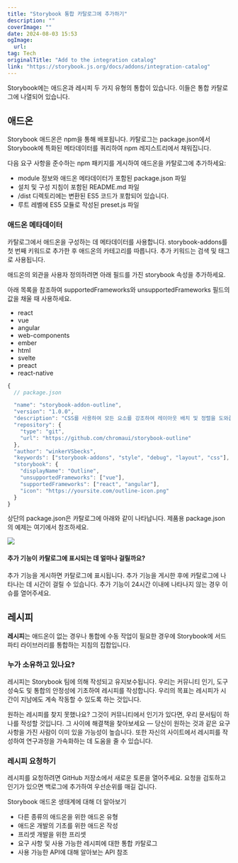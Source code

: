 ```yaml
---
title: "Storybook 통합 카탈로그에 추가하기"
description: ""
coverImage: ""
date: 2024-08-03 15:53
ogImage: 
  url: 
tag: Tech
originalTitle: "Add to the integration catalog"
link: "https://storybook.js.org/docs/addons/integration-catalog"
---
```





Storybook에는 애드온과 레시피 두 가지 유형의 통합이 있습니다. 이들은 통합 카탈로그에 나열되어 있습니다.

## 애드온

Storybook 애드온은 npm을 통해 배포됩니다. 카탈로그는 package.json에서 Storybook에 특화된 메타데이터를 쿼리하여 npm 레지스트리에서 채워집니다.

다음 요구 사항을 준수하는 npm 패키지를 게시하여 애드온을 카탈로그에 추가하세요:



- module 정보와 애드온 메타데이터가 포함된 package.json 파일
- 설치 및 구성 지침이 포함된 README.md 파일
- /dist 디렉토리에는 변환된 ES5 코드가 포함되어 있습니다.
- 루트 레벨에 ES5 모듈로 작성된 preset.js 파일

### 애드온 메타데이터

카탈로그에서 애드온을 구성하는 데 메타데이터를 사용합니다. storybook-addons를 첫 번째 키워드로 추가한 후 애드온의 카테고리를 따릅니다. 추가 키워드는 검색 및 태그로 사용됩니다.

애드온의 외관을 사용자 정의하려면 아래 필드를 가진 storybook 속성을 추가하세요.



아래 목록을 참조하여 supportedFrameworks와 unsupportedFrameworks 필드의 값을 채울 때 사용하세요.

- react
- vue
- angular
- web-components
- ember
- html
- svelte
- preact
- react-native

```js
{
  // package.json

  "name": "storybook-addon-outline",
  "version": "1.0.0",
  "description": "CSS를 사용하여 모든 요소를 강조하여 레이아웃 배치 및 정렬을 도와줍니다",
  "repository": {
    "type": "git",
    "url": "https://github.com/chromaui/storybook-outline"
  },
  "author": "winkerVSbecks",
  "keywords": ["storybook-addons", "style", "debug", "layout", "css"],
  "storybook": {
    "displayName": "Outline",
    "unsupportedFrameworks": ["vue"],
    "supportedFrameworks": ["react", "angular"],
    "icon": "https://yoursite.com/outline-icon.png"
  }
}
```

상단의 package.json은 카탈로그에 아래와 같이 나타납니다. 제품용 package.json의 예제는 여기에서 참조하세요.



<img src="/assets/img/Addtotheintegrationcatalog_0.png" />

#### 추가 기능이 카탈로그에 표시되는 데 얼마나 걸릴까요?

추가 기능을 게시하면 카탈로그에 표시됩니다. 추가 기능을 게시한 후에 카탈로그에 나타나는 데 시간이 걸릴 수 있습니다. 추가 기능이 24시간 이내에 나타나지 않는 경우 이슈를 열어주세요.

## 레시피



**레시피**는 애드온이 없는 경우나 통합에 수동 작업이 필요한 경우에 Storybook에 서드파티 라이브러리를 통합하는 지침의 집합입니다.

### 누가 소유하고 있나요?

레시피는 Storybook 팀에 의해 작성되고 유지보수됩니다. 우리는 커뮤니티 인기, 도구 성숙도 및 통합의 안정성에 기초하여 레시피를 작성합니다. 우리의 목표는 레시피가 시간이 지남에도 계속 작동할 수 있도록 하는 것입니다.

원하는 레시피를 찾지 못했나요? 그것이 커뮤니티에서 인기가 있다면, 우리 문서팀이 하나를 작성할 것입니다. 그 사이에 해결책을 찾아보세요 — 당신이 원하는 것과 같은 요구 사항을 가진 사람이 이미 있을 가능성이 높습니다. 또한 자신의 사이트에서 레시피를 작성하여 연구과정을 가속화하는 데 도움을 줄 수 있습니다.



### 레시피 요청하기

레시피를 요청하려면 GitHub 저장소에서 새로운 토론을 열어주세요. 요청을 검토하고 인기가 있으면 백로그에 추가하여 우선순위를 매길 겁니다.

Storybook 애드온 생태계에 대해 더 알아보기

- 다른 종류의 애드온을 위한 애드온 유형
- 애드온 개발의 기초를 위한 애드온 작성
- 프리셋 개발을 위한 프리셋
- 요구 사항 및 사용 가능한 레시피에 대한 통합 카탈로그
- 사용 가능한 API에 대해 알아보는 API 참조